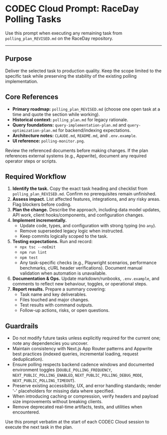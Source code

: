 # CODEC Cloud Prompt: RaceDay Polling Tasks

Use this prompt when executing any remaining task from `polling_plan_REVISED.md` on the RaceDay repository.

---

## Purpose
Deliver the selected task to production quality. Keep the scope limited to the specific task while preserving the stability of the existing polling implementation.

## Core References
- **Primary roadmap:** `polling_plan_REVISED.md` (choose one open task at a time and quote the section while working).
- **Historical context:** `polling_plan.md` for legacy rationale.
- **Query foundations:** `query-implementation-plan.md` and `query-optimization-plan.md` for backend/indexing expectations.
- **Architecture notes:** `CLAUDE.md`, `README.md`, and `.env.example`.
- **UI reference:** `polling-monitor.png`.

Review the referenced documents before making changes. If the plan references external systems (e.g., Appwrite), document any required operator steps or scripts.

## Required Workflow
1. **Identify the task.** Copy the exact task heading and checklist from `polling_plan_REVISED.md`. Confirm no prerequisites remain unfinished.
2. **Assess impact.** List affected features, integrations, and any risky areas. Flag blockers before coding.
3. **Plan the change.** Describe the approach, including data model updates, API work, client hooks/components, and configuration changes.
4. **Implement incrementally.**
   - Update code, types, and configuration with strong typing (no `any`).
   - Remove superseded legacy logic when instructed.
   - Keep commits logically scoped to the task.
5. **Testing expectations.** Run and record:
   - `npx tsc --noEmit`
   - `npm run lint`
   - `npm test`
   - Any task-specific checks (e.g., Playwright scenarios, performance benchmarks, cURL header verifications).
   Document manual validation when automation is unavailable.
6. **Documentation & Ops.** Update markdown/runbooks, `.env.example`, and comments to reflect new behaviour, toggles, or operational steps.
7. **Report results.** Prepare a summary covering:
   - Task name and key deliverables.
   - Files touched and major changes.
   - Test results with command outputs.
   - Follow-up actions, risks, or open questions.

## Guardrails
- Do not modify future tasks unless explicitly required for the current one; note any dependencies you uncover.
- Maintain consistency with Next.js App Router patterns and Appwrite best practices (indexed queries, incremental loading, request deduplication).
- Ensure polling respects backend cadence windows and documented environment toggles (`DOUBLE_POLLING_FREQUENCY`, `NEXT_PUBLIC_POLLING_ENABLED`, `NEXT_PUBLIC_POLLING_DEBUG_MODE`, `NEXT_PUBLIC_POLLING_TIMEOUT`).
- Preserve existing accessibility, UX, and error handling standards; render '-' placeholders for missing data where specified.
- When introducing caching or compression, verify headers and payload size improvements without breaking clients.
- Remove deprecated real-time artifacts, tests, and utilities when encountered.

Use this prompt verbatim at the start of each CODEC Cloud session to execute the next task in the plan.
